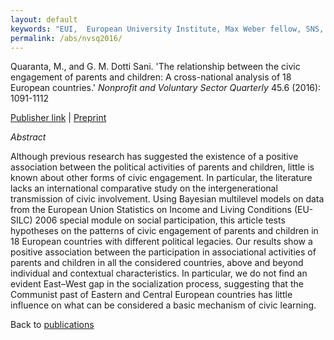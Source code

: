 ```yaml
---
layout: default
keywords: "EUI,  European University Institute, Max Weber fellow, SNS, Scuola Normale Superiore, LUISS, LUISS Guido Carli, post-doc, mario quaranta, publications, cv, CV, political science, sociology, political sociology, political protest, economic crisis, political participation, research, articles, article, Scuola Normale Superiore, book, books, conference, paper, researchgate, academia, googe scholar, scholar, dipartimento di scienze politiche, department of political science, democracy, political, social, european, participation, political science, social media"
permalink: /abs/nvsq2016/
---
```


Quaranta, M., and G. M. Dotti Sani. 'The relationship between the civic engagement of parents and children: A cross-national analysis of 18 European countries.' *Nonprofit and Voluntary Sector Quarterly* 45.6 (2016): 1091-1112

[Publisher link](http://nvs.sagepub.com/content/45/6/1091) \| [Preprint](/docs/QuarantaDottiSaniNVSQ2016.pdf)

_Abstract_

Although previous research has suggested the existence of a positive association between the political activities of parents and children, little is known about other forms of civic engagement. In particular, the literature lacks an international comparative study on the intergenerational transmission of civic involvement. Using Bayesian multilevel models on data from the European Union Statistics on Income and Living Conditions (EU-SILC) 2006 special module on social participation, this article tests hypotheses on the patterns of civic engagement of parents and children in 18 European countries with different political legacies. Our results show a positive association between the participation in associational activities of parents and children in all the considered countries, above and beyond individual and contextual characteristics. In particular, we do not find an evident East–West gap in the socialization process, suggesting that the Communist past of Eastern and Central European countries has little influence on what can be considered a basic mechanism of civic learning.


Back to [publications](/publications/)
